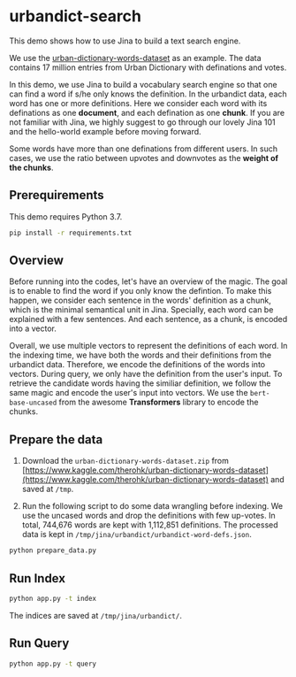 # urbandict-search

This demo shows how to use Jina to build a text search engine.

We use the [urban-dictionary-words-dataset](https://www.kaggle.com/therohk/urban-dictionary-words-dataset) as an example. The data contains 17 million entries from Urban Dictionary with definations and votes. 

In this demo, we use Jina to build a vocabulary search engine so that one can find a word if s/he only knows the definition. In the urbandict data, each word has one or more definitions. Here we consider each word with its definations as one **document**, and each defination as one **chunk**. If you are not familiar with Jina, we highly suggest to go through our lovely Jina 101 and the hello-world example before moving forward. 

Some words have more than one definations from different users. In such cases, we use the ratio between upvotes and downvotes as the **weight of the chunks**.

## Prerequirements

This demo requires Python 3.7.

```bash
pip install -r requirements.txt
```





## Overview
Before running into the codes, let's have an overview of the magic. The goal is to enable to find the word if you only know the defintion. To make this happen, we consider each sentence in the words' definition as a chunk, which is the minimal semantical unit in Jina. Specially, each word can be explained with a few sentences. And each sentence, as a chunk, is encoded into a vector.

Overall, we use multiple vectors to represent the definitions of each word. In the indexing time, we have both the words and their definitions from the urbandict data. Therefore, we encode the definitions of the words into vectors. During query, we only have the definition from the user's input. To retrieve the candidate words having the similiar definition, we follow the same magic and encode the user's input into vectors. We use the `bert-base-uncased` from the awesome **Transformers** library to encode the chunks.


## Prepare the data

1. Download the `urban-dictionary-words-dataset.zip` from
[https://www.kaggle.com/therohk/urban-dictionary-words-dataset](https://www.kaggle.com/therohk/urban-dictionary-words-dataset) and saved at `/tmp`. 

2. Run the following script to do some data wrangling before indexing. We use the uncased words and drop the definitions with few up-votes. In total, 744,676 words are kept with 1,112,851 definitions. The processed data is kept in `/tmp/jina/urbandict/urbandict-word-defs.json`. 

```bash
python prepare_data.py
```

## Run Index

```bash
python app.py -t index
```

The indices are saved at `/tmp/jina/urbandict/`.


## Run Query

```bash
python app.py -t query
```